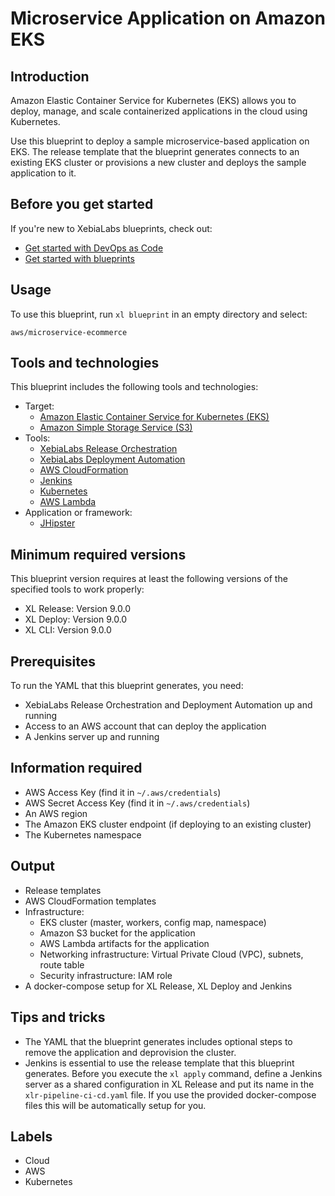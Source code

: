 # Microservice Application on Amazon EKS

## Introduction

Amazon Elastic Container Service for Kubernetes (EKS) allows you to deploy, manage, and scale containerized applications in the cloud using Kubernetes.

Use this blueprint to deploy a sample microservice-based application on EKS. The release template that the blueprint generates connects to an existing EKS cluster or provisions a new cluster and deploys the sample application to it.

## Before you get started

If you're new to XebiaLabs blueprints, check out:

* [Get started with DevOps as Code](https://docs.xebialabs.com/xl-release/concept/get-started-with-devops-as-code.html)
* [Get started with blueprints](https://docs.xebialabs.com/xl-release/concept/get-started-with-blueprints.html)

## Usage

To use this blueprint, run `xl blueprint` in an empty directory and select:

```plain
aws/microservice-ecommerce
```

## Tools and technologies

This blueprint includes the following tools and technologies:

* Target:
  * [Amazon Elastic Container Service for Kubernetes (EKS)](https://aws.amazon.com/eks/)
  * [Amazon Simple Storage Service (S3)](https://aws.amazon.com/s3/)
* Tools:
  * [XebiaLabs Release Orchestration](https://xebialabs.com/products/xl-release/)
  * [XebiaLabs Deployment Automation](https://xebialabs.com/products/xl-deploy/)
  * [AWS CloudFormation](https://aws.amazon.com/cloudformation/)
  * [Jenkins](https://jenkins.io/)
  * [Kubernetes](https://kubernetes.io/)
  * [AWS Lambda](https://aws.amazon.com/lambda/)
* Application or framework:
  * [JHipster](https://github.com/xebialabs/e-commerce-microservice/)

## Minimum required versions

This blueprint version requires at least the following versions of the specified tools to work properly:

* XL Release: Version 9.0.0
* XL Deploy: Version 9.0.0
* XL CLI: Version 9.0.0

## Prerequisites

To run the YAML that this blueprint generates, you need:

* XebiaLabs Release Orchestration and Deployment Automation up and running
* Access to an AWS account that can deploy the application
* A Jenkins server up and running

## Information required

* AWS Access Key (find it in `~/.aws/credentials`)
* AWS Secret Access Key (find it in `~/.aws/credentials`)
* An AWS region
* The Amazon EKS cluster endpoint (if deploying to an existing cluster)
* The Kubernetes namespace

## Output

* Release templates
* AWS CloudFormation templates
* Infrastructure:
  * EKS cluster (master, workers, config map, namespace)
  * Amazon S3 bucket for the application
  * AWS Lambda artifacts for the application
  * Networking infrastructure: Virtual Private Cloud (VPC), subnets, route table
  * Security infrastructure: IAM role
* A docker-compose setup for XL Release, XL Deploy and Jenkins

## Tips and tricks

* The YAML that the blueprint generates includes optional steps to remove the application and deprovision the cluster.
* Jenkins is essential to use the release template that this blueprint generates. Before you execute the `xl apply` command, define a Jenkins server as a shared configuration in XL Release and put its name in the `xlr-pipeline-ci-cd.yaml` file. If you use the provided docker-compose files this will be automatically setup for you.

## Labels

* Cloud
* AWS
* Kubernetes

